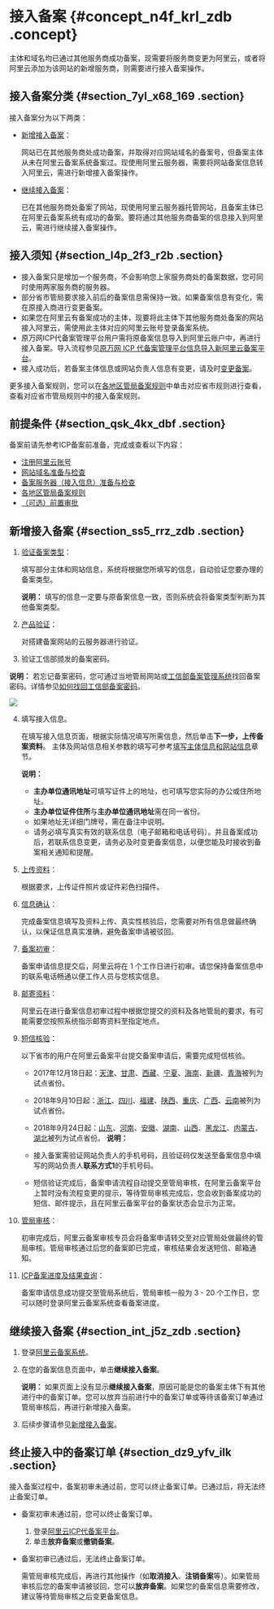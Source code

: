 # 接入备案 {#concept_n4f_krl_zdb .concept}

主体和域名均已通过其他服务商成功备案，现需要将服务商变更为阿里云，或者将阿里云添加为该网站的新增服务商，则需要进行接入备案操作。

## 接入备案分类 {#section_7yl_x68_169 .section}

接入备案分为以下两类：

-   [新增接入备案](#)：

    网站已在其他服务商处成功备案，并取得对应网站域名的备案号，但备案主体从未在阿里云备案系统备案过。现使用阿里云服务器，需要将网站备案信息转入阿里云，需进行新增接入备案操作。

-   [继续接入备案](#)：

    已在其他服务商处备案了网站，现使用阿里云服务器托管网站，且备案主体已在阿里云备案系统有成功的备案。要将通过其他服务商备案的信息接入到阿里云，需进行继续接入备案操作。


## 接入须知 {#section_l4p_2f3_r2b .section}

-   接入备案只是增加一个服务商，不会影响您上家服务商处的备案数据，您可同时使用两家服务商的服务器。
-   部分省市管局要求接入前后的备案信息需保持一致。如果备案信息有变化，需在原接入商进行变更备案。
-   如果您在阿里云有备案成功的主体，现要将此主体下其他服务商处备案的网站接入阿里云，需使用此主体对应的阿里云账号登录备案系统。
-   原万网ICP代备案管理平台用户需将原备案信息导入到阿里云账户中，再进行接入备案。导入流程参见[原万网 ICP 代备案管理平台信息导入新阿里云备案平台](../cn.zh-CN/管理查看ICP备案信息/原万网ICP备案信息导入阿里云/导入原万网备案信息.md#)。
-   接入成功后，若备案主体信息或网站负责人信息有变更，请及时[变更备案](../cn.zh-CN/管理查看ICP备案信息/变更备案.md#)。

更多接入备案规则，您可以在[各地区管局备案规则](../cn.zh-CN/ICP备案前准备/学习管局规则/各地区管局备案规则.md#)中单击对应省市规则进行查看，查看对应省市管局规则中的接入备案规则。

## 前提条件 {#section_qsk_4kx_dbf .section}

备案前请先参考ICP备案前准备，完成或查看以下内容：

-   [注册阿里云账号](../cn.zh-CN/ICP备案前准备/注册阿里云账号.md#)
-   [网站域名准备与检查](../cn.zh-CN/ICP备案前准备/网站域名准备与检查.md#)
-   [备案服务器（接入信息）准备与检查](../cn.zh-CN/ICP备案前准备/托管服务器及接入检查/备案服务器（接入信息）准备与检查.md#)
-   [各地区管局备案规则](../cn.zh-CN/ICP备案前准备/学习管局规则/各地区管局备案规则.md#)
-   [（可选）前置审批](../cn.zh-CN/ICP备案前准备/前置审批.md#)

## 新增接入备案 {#section_ss5_rrz_zdb .section}

1.  [验证备案类型](cn.zh-CN/ICP备案流程（PC端）/验证备案类型/验证备案类型.md#)：

    填写部分主体和网站信息，系统将根据您所填写的信息，自动验证您要办理的备案类型。

    **说明：** 填写的信息一定要与原备案信息一致，否则系统会将备案类型判断为其他备案类型。

2.  [产品验证](cn.zh-CN/ICP备案流程（PC端）/产品验证.md#)：

    对搭建备案网站的云服务器进行验证。

3.  验证工信部颁发的备案密码。

**说明：** 若忘记备案密码，您可通过当地管局网站或[工信部备案管理系统](http://beian.miit.gov.cn/)找回备案密码。详情参见[如何找回工信部备案密码](../cn.zh-CN/常见问题/备案平台及工信部页面操作FAQ/如何找回工信部备案密码？.md#)。

![](http://static-aliyun-doc.oss-cn-hangzhou.aliyuncs.com/assets/img/14198/15644588325751_zh-CN.jpg)

4.  填写接入信息。

    在填写接入信息页面，根据实际情况填写所需信息，然后单击**下一步，上传备案资料**。 主体及网站信息相关参数的填写可参考[填写主体信息和网站信息](cn.zh-CN/ICP备案流程（PC端）/填写主体信息和网站信息.md#)章节。

    **说明：** 

    -   **主办单位通讯地址**可填写证件上的地址，也可填写您实际的办公或住所地址。
    -   **主办单位证件住所**与**主办单位通讯地址**需在同一省份。
    -   如果地址无详细门牌号，需在备注中说明。
    -   请务必填写真实有效的联系信息（电子邮箱和电话号码）。并且备案成功后，若联系信息变更，请务必及时变更备案信息，以便您能及时接收到备案相关通知和提醒。
5.  [上传资料](cn.zh-CN/ICP备案前准备/备案所需资料.md#)：

    根据要求，上传证件照片或证件彩色扫描件。

6.  [信息确认](cn.zh-CN/ICP备案流程（PC端）/信息确认.md#)：

    完成备案信息填写及资料上传、真实性核验后，您需要对所有信息做最终确认，以保证信息真实准确，避免备案申请被驳回。

7.  [备案初审](cn.zh-CN/ICP备案流程（PC端）/备案审核.md#)：

    备案申请信息提交后，阿里云将在 1 个工作日进行初审。请您保持备案信息中的联系电话畅通以便工作人员与您核实信息。

8.  [邮寄资料](cn.zh-CN/ICP备案流程（PC端）/邮寄资料.md#)：

    阿里云在进行备案信息初审过程中根据您提交的资料及各地管局的要求，有可能需要您按照系统指示邮寄资料至指定地点。

9.  [短信核验](cn.zh-CN/ICP备案流程（PC端）/短信核验.md#)：

    以下省市的用户在阿里云备案平台提交备案申请后，需要完成短信核验。

    -   2017年12月18日起：[天津](http://tj.beian.miit.gov.cn)、[甘肃](http://gs.beian.miit.gov.cn)、[西藏](http://xz.beian.miit.gov.cn)、[宁夏](http://nx.beian.miit.gov.cn)、[海南](http://hi.beian.miit.gov.cn)、[新疆](http://xj.beian.miit.gov.cn)、[青海](http://qh.beian.miit.gov.cn)被列为试点省份。
    -   2018年9月10日起：[浙江](http://zj.beian.miit.gov.cn)、[四川](http://sc.beian.miit.gov.cn)、[福建](http://fj.beian.miit.gov.cn)、[陕西](http://sn.beian.miit.gov.cn)、[重庆](http://cq.beian.miit.gov.cn)、[广西](http://gx.beian.miit.gov.cn)、[云南](http://yn.beian.miit.gov.cn)被列为试点省份。
    -   2018年9月24日起：[山东](http://sd.beian.miit.gov.cn)、[河南](http://ha.beian.miit.gov.cn)、[安徽](http://ah.beian.miit.gov.cn)、[湖南](http://hn.beian.miit.gov.cn)、[山西](http://sx.beian.miit.gov.cn)、[黑龙江](http://hl.beian.miit.gov.cn)、[内蒙古](http://nm.beian.miit.gov.cn)、[湖北](http://hb.beian.miit.gov.cn)被列为试点省份。
    **说明：** 

    -   接入备案需验证网站负责人的手机号码，且验证码仅发送至备案信息中填写的网站负责人**联系方式1**的手机号码。
    -   短信验证完成后，备案申请流程自动提交至管局审核，在阿里云备案平台上暂时没有流程变更的提示，等待管局审核完成后，您会收到备案成功的短信、邮件提示，且在阿里云备案平台的备案状态会显示为正常。

10. [管局审核](cn.zh-CN/ICP备案流程（PC端）/备案审核.md#li_cfh_x9b_xti)：

    初审完成后，阿里云备案审核专员会将备案申请转交至对应管局处做最终的管局审核。管局审核通过后您的备案即已完成，审核结果会发送短信、邮箱通知。

11. [ICP备案进度及结果查询](cn.zh-CN/ICP备案流程（PC端）/ICP备案进度及结果查询.md#)：

    备案申请信息成功提交至管局系统后，管局审核一般为 3 - 20 个工作日，您可以随时登录阿里云备案系统查看备案进度。


## 继续接入备案 {#section_int_j5z_zdb .section}

1.  登录[阿里云备案系统](https://beian.aliyun.com/order/)。
2.  在您的备案信息页面中，单击**继续接入备案**。

    **说明：** 如果页面上没有显示**继续接入备案**，原因可能是您的备案主体下有其他进行中的备案订单。您可以放弃当前进行中的备案订单或等待该备案订单通过管局审核后，再进行新增接入备案。

3.  后续步骤请参见[新增接入备案](#section_ss5_rrz_zdb)。

## 终止接入中的备案订单 {#section_dz9_yfv_ilk .section}

接入备案过程中，备案初审未通过前，您可以终止备案订单。已通过后，将无法终止备案订单。

-   备案初审未通过前，您可以终止备案订单。
    1.  登录[阿里云ICP代备案平台](https://beian.aliyun.com/order/index.htm)。
    2.  单击**放弃备案**或**撤销备案**。
-   备案初审已通过后，无法终止备案订单。

    需管局审核完成后，再进行其他操作（如**取消接入**、**注销备案**等）。如果管局审核后您的备案申请被驳回，您可以**放弃备案**。如果您的备案信息需要修改，建议等待管局审核之后变更备案信息。


